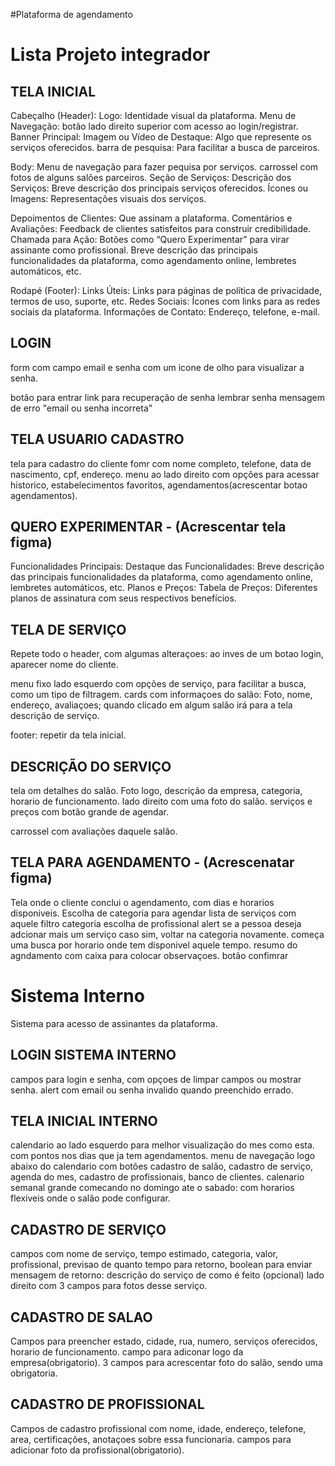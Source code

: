 #Plataforma de agendamento

# Lista Projeto integrador

## TELA INICIAL

Cabeçalho (Header):
Logo: Identidade visual da plataforma.
Menu de Navegação: botão lado direito superior com acesso ao login/registrar.
Banner Principal:
Imagem ou Vídeo de Destaque: Algo que represente os serviços oferecidos.
barra de pesquisa: Para facilitar a busca de parceiros.

Body: 
Menu de navegação para fazer pequisa por serviços.
carrossel com fotos de alguns salões parceiros. 
Seção de Serviços:
Descrição dos Serviços: Breve descrição dos principais serviços oferecidos.
Ícones ou Imagens: Representações visuais dos serviços.

Depoimentos de Clientes: Que assinam a plataforma.
Comentários e Avaliações: Feedback de clientes satisfeitos para construir credibilidade.
Chamada para Ação: Botões como “Quero Experimentar” para virar assinante como profissional.
Breve descrição das principais funcionalidades da plataforma, como agendamento online, lembretes automáticos, etc.

Rodapé (Footer):
Links Úteis: Links para páginas de política de privacidade, termos de uso, suporte, etc.
Redes Sociais: Ícones com links para as redes sociais da plataforma.
Informações de Contato: Endereço, telefone, e-mail.

## LOGIN
form com campo email e senha com um icone de olho para visualizar a senha. 

botão para entrar
link para recuperação de senha
lembrar senha
mensagem de erro "email ou senha incorreta"

## TELA USUARIO CADASTRO
tela para cadastro do cliente
fomr com nome completo, telefone, data de nascimento, cpf, endereço. 
menu ao lado direito com opções para acessar historico, estabelecimentos favoritos, agendamentos(acrescentar botao agendamentos).

## QUERO EXPERIMENTAR - (Acrescentar tela figma)
Funcionalidades Principais:
Destaque das Funcionalidades: Breve descrição das principais funcionalidades da plataforma, como agendamento online, lembretes automáticos, etc.
Planos e Preços:
Tabela de Preços: Diferentes planos de assinatura com seus respectivos benefícios.

## TELA DE SERVIÇO
Repete todo o header, com algumas alteraçoes: 
ao inves de um botao login, aparecer nome do cliente. 

menu fixo lado esquerdo com opções de serviço, para facilitar a busca, como um tipo de filtragem.
cards com informaçoes do salão: Foto, nome, endereço, avaliaçoes;
quando clicado em algum salão irá para a tela descrição de serviço. 

footer: repetir da tela inicial. 

## DESCRIÇÃO DO SERVIÇO
tela om detalhes do salão. 
Foto logo, descrição da empresa, categoria, horario de funcionamento. 
lado direito com uma foto do salão. 
serviços e preços com botão grande de agendar. 

carrossel com avaliações daquele salão. 

## TELA PARA AGENDAMENTO - (Acrescenatar figma) 
Tela onde o cliente conclui o agendamento, com dias e horarios disponiveis. 
Escolha de categoria para agendar
lista de serviços com aquele filtro categoria
escolha de profissional
alert se a pessoa deseja adcionar mais um serviço 
caso sim, voltar na categoria novamente. 
começa uma busca por horario onde tem disponivel aquele tempo. 
resumo do agndamento com caixa para colocar observaçoes. 
botão confimrar



# Sistema Interno 
Sistema para acesso de assinantes da plataforma.
## LOGIN SISTEMA INTERNO
campos para login e senha, com opçoes de limpar campos ou mostrar senha. 
alert com email ou senha invalido quando preenchido errado. 

## TELA INICIAL INTERNO 
calendario ao lado esquerdo para melhor visualização do mes como esta. com pontos nos dias que ja tem agendamentos. 
menu de navegação logo abaixo do calendario com botões cadastro de salão, cadastro de serviço, agenda do mes, cadastro de profissionais, banco de clientes. 
calenario semanal grande comecando no domingo ate o sabado:  com horarios flexiveis onde o salão pode configurar. 

## CADASTRO DE SERVIÇO 
campos com nome de serviço, tempo estimado, categoria, valor, profissional, previsao de quanto tempo para retorno, boolean para enviar mensagem de retorno: 
descrição do serviço de como é feito (opcional) 
lado direito com 3 campos para fotos desse serviço. 


## CADASTRO DE SALAO
Campos para preencher estado, cidade, rua, numero, serviços oferecidos, horario de funcionamento. 
campo para adiconar logo da empresa(obrigatorio). 
3 campos para acrescentar foto do salão, sendo uma obrigatoria. 


## CADASTRO DE PROFISSIONAL
Campos de cadastro profissional com nome, idade, endereço, telefone, area, certificações, anotaçoes sobre essa funcionaria. 
campos para adicionar foto da profissional(obrigatorio). 







